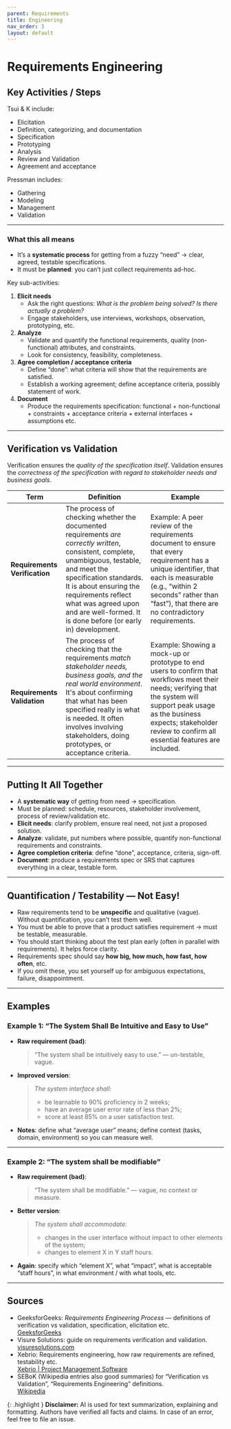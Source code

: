 ```yaml
---
parent: Requirements
title: Engineering
nav_order: 3
layout: default
---
```


# Requirements Engineering

## Key Activities / Steps

Tsui & K include:

- Elicitation
- Definition, categorizing, and documentation
- Specification
- Prototyping
- Analysis
- Review and Validation
- Agreement and acceptance

Pressman includes:

- Gathering
- Modeling
- Management
- Validation

---

### What this all means

- It’s a **systematic process** for getting from a fuzzy “need” → clear, agreed, testable specifications.
- It must be **planned**: you can’t just collect requirements ad-hoc.

Key sub-activities:

1. **Elicit needs**
    - Ask the right questions: _What is the problem being solved?_ _Is there actually a problem?_
    - Engage stakeholders, use interviews, workshops, observation, prototyping, etc.
2. **Analyze**
    - Validate and quantify the functional requirements, quality (non-functional) attributes, and constraints.
    - Look for consistency, feasibility, completeness.
3. **Agree completion / acceptance criteria**
    - Define “done”: what criteria will show that the requirements are satisfied.
    - Establish a working agreement; define acceptance criteria, possibly statement of work.
4. **Document**
    - Produce the requirements specification: functional + non-functional + constraints + acceptance criteria + external interfaces + assumptions etc.

---

## Verification vs Validation

Verification ensures the _quality of the specification itself_. Validation ensures the _correctness of the specification with regard to stakeholder needs and business goals_.

|Term|Definition|Example|
|---|---|---|
|**Requirements Verification**|The process of checking whether the documented requirements _are correctly written_, consistent, complete, unambiguous, testable, and meet the specification standards. It is about ensuring the requirements reflect what was agreed upon and are well-formed. It is done before (or early in) development.|Example: A peer review of the requirements document to ensure that every requirement has a unique identifier, that each is measurable (e.g., “within 2 seconds” rather than “fast”), that there are no contradictory requirements.|
|**Requirements Validation**|The process of checking that the requirements _match stakeholder needs, business goals, and the real world environment_. It's about confirming that what has been specified really is what is needed. It often involves involving stakeholders, doing prototypes, or acceptance criteria.|Example: Showing a mock-up or prototype to end users to confirm that workflows meet their needs; verifying that the system will support peak usage as the business expects; stakeholder review to confirm all essential features are included.|

---

## Putting It All Together

- A **systematic way** of getting from need → specification.
- Must be planned: schedule, resources, stakeholder involvement, process of review/validation etc.
- **Elicit needs**: clarify problem, ensure real need, not just a proposed solution.
- **Analyze**: validate, put numbers where possible, quantify non-functional requirements and constraints.
- **Agree completion criteria**: define “done”, acceptance, criteria, sign-off.
- **Document**: produce a requirements spec or SRS that captures everything in a clear, testable form.

---

## Quantification / Testability — Not Easy!

- Raw requirements tend to be **unspecific** and qualitative (vague). Without quantification, you can’t test them well.
- You must be able to prove that a product satisfies requirement → must be testable, measurable.
- You should start thinking about the test plan early (often in parallel with requirements). It helps force clarity.
- Requirements spec should say **how big, how much, how fast, how often**, etc.
- If you omit these, you set yourself up for ambiguous expectations, failure, disappointment.

---

## Examples

### Example 1: “The System Shall Be Intuitive and Easy to Use”

- **Raw requirement (bad)**:
    > “The system shall be intuitively easy to use.” — un-testable, vague.
- **Improved version**:
    > _The system interface shall:_
    > - be learnable to 90% proficiency in 2 weeks;
    > - have an average user error rate of less than 2%;
    > - score at least 85% on a user satisfaction test.
- **Notes**: define what “average user” means; define context (tasks, domain, environment) so you can measure well.

---

### Example 2: “The system shall be modifiable”

- **Raw requirement (bad)**:
    > “The system shall be modifiable.” — vague, no context or measure.
- **Better version**:
    > _The system shall accommodate:_
    > - changes in the user interface without impact to other elements of the system;
    > - changes to element X in Y staff hours.
- **Again**: specify which “element X”, what “impact”, what is acceptable “staff hours”, in what environment / with what tools, etc.

---

## Sources

- GeeksforGeeks: _Requirements Engineering Process_ — definitions of verification vs validation, specification, elicitation etc.  
  [GeeksforGeeks](https://www.geeksforgeeks.org/software-engineering/software-engineering-requirements-engineering-process/)
- Visure Solutions: guide on requirements verification and validation.  
  [visuresolutions.com](https://visuresolutions.com/alm-guide/requirements-verification-and-validation/)
- Xebrio: Requirements engineering, how raw requirements are refined, testability etc.  
  [Xebrio | Project Management Software](https://xebrio.com/requirements-engineering/)
- SEBoK (Wikipedia entries also good summaries) for “Verification vs Validation”, “Requirements Engineering” definitions.  
  [Wikipedia](https://en.wikipedia.org/wiki/Verification_and_validation)

{: .highlight }
**Disclaimer:** AI is used for text summarization, explaining and formatting. Authors have verified all facts and claims. In case of an error, feel free to file an issue.

